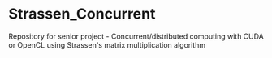 Strassen_Concurrent
===================

Repository for senior project - Concurrent/distributed computing with CUDA or OpenCL using Strassen's matrix multiplication algorithm
